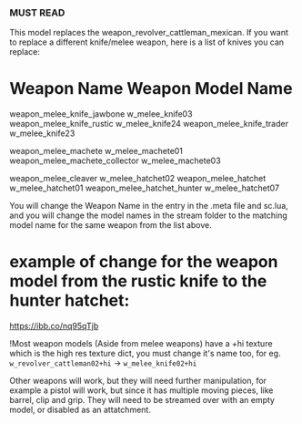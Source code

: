 ### MUST READ

This model replaces the weapon_revolver_cattleman_mexican.
If you want to replace a different knife/melee weapon, here is a list of knives you can replace:


# Weapon Name                        Weapon Model Name
weapon_melee_knife_jawbone 			w_melee_knife03
weapon_melee_knife_rustic			w_melee_knife24
weapon_melee_knife_trader			w_melee_knife23

weapon_melee_machete				w_melee_machete01
weapon_melee_machete_collector		w_melee_machete03

weapon_melee_cleaver				w_melee_hatchet02
weapon_melee_hatchet				w_melee_hatchet01
weapon_melee_hatchet_hunter			w_melee_hatchet07

You will change the Weapon Name in the <Name> entry in the .meta file and sc.lua, and you will change the model names in the stream folder to the 
matching model name for the same weapon from the list above.

# example of change for the weapon model from the rustic knife to the hunter hatchet:
https://ibb.co/nq95qTjb

!Most weapon models (Aside from melee weapons) have a +hi texture which is the high res texture dict, you must change it's name too,
for eg.
`w_revolver_cattleman02+hi` -> `w_melee_knife02+hi`

Other weapons will work, but they will need further manipulation, for example a pistol will work, but since it has multiple moving pieces,
like barrel, clip and grip. They will need to be streamed over with an empty model, or disabled as an attatchment.